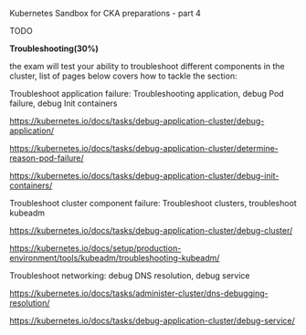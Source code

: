 Kubernetes Sandbox for CKA  preparations - part 4

TODO 

**Troubleshooting(30%)**

the exam will test your ability to troubleshoot different components in the cluster, list of pages below covers how to tackle the section:

Troubleshoot application failure: Troubleshooting application, debug Pod failure, debug Init containers

https://kubernetes.io/docs/tasks/debug-application-cluster/debug-application/

https://kubernetes.io/docs/tasks/debug-application-cluster/determine-reason-pod-failure/

https://kubernetes.io/docs/tasks/debug-application-cluster/debug-init-containers/


Troubleshoot cluster component failure: Troubleshoot clusters, troubleshoot kubeadm

https://kubernetes.io/docs/tasks/debug-application-cluster/debug-cluster/

https://kubernetes.io/docs/setup/production-environment/tools/kubeadm/troubleshooting-kubeadm/


Troubleshoot networking: debug DNS resolution, debug service

https://kubernetes.io/docs/tasks/administer-cluster/dns-debugging-resolution/

https://kubernetes.io/docs/tasks/debug-application-cluster/debug-service/







